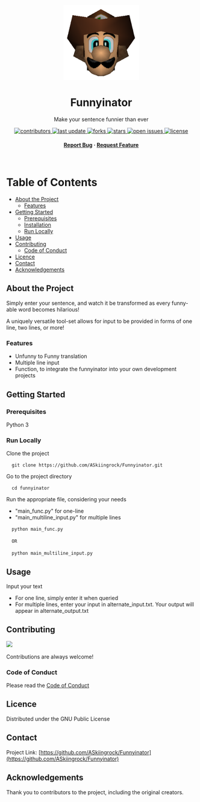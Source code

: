 <div align="center">

  <img src="assets/logo.png" alt="logo" width="200" height="auto" />
  <h1>Funnyinator</h1>
  
  <p>
    Make your sentence funnier than ever
  </p>

  
<!-- Badges -->
<p>
  <a href="https://github.com/ASkiingrock/Funnyinator/graphs/contributors">
    <img src="https://img.shields.io/github/contributors/ASkiingrock/Funnyinator" alt="contributors" />
  </a>
  <a href="">
    <img src="https://img.shields.io/github/last-commit/ASkiingrock/Funnyinator" alt="last update" />
  </a>
  <a href="https://github.com/ASkiingrock/Funnyinator/network/members">
    <img src="https://img.shields.io/github/forks/ASkiingrock/Funnyinator" alt="forks" />
  </a>
  <a href="https://github.com/ASkiingrock/Funnyinator/stargazers">
    <img src="https://img.shields.io/github/stars/ASkiingrock/Funnyinator" alt="stars" />
  </a>
  <a href="https://github.com/ASkiingrock/Funnyinator/issues/">
    <img src="https://img.shields.io/github/issues/ASkiingrock/Funnyinator" alt="open issues" />
  </a>
  <a href="https://github.com/ASkiingrock/Funnyinator/blob/master/LICENSE">
    <img src="https://img.shields.io/github/license/ASkiingrock/Funnyinator.svg" alt="license" />
  </a>
</p>
   
<h4>
    <a href="https://github.com/ASkiingrock/Funnyinator/issues/">Report Bug</a>
  <span> · </span>
    <a href="https://github.com/ASkiingrock/Funnyinator/issues/">Request Feature</a>
  </h4>
</div>

<br />

<!-- Table of Contents -->
# Table of Contents

- [About the Project](#about-the-project)
  * [Features](#features)
- [Getting Started](#getting-started)
  * [Prerequisites](#prerequisites)
  * [Installation](#installation)
  * [Run Locally](#run-locally)
- [Usage](#usage)
- [Contributing](#contributing)
  * [Code of Conduct](#code-of-conduct)
- [Licence](#licence)
- [Contact](#contact)
- [Acknowledgements](#acknowledgements)
  

<!-- About the Project -->
## About the Project
Simply enter your sentence, and watch it be transformed as every funny-able word becomes hilarious!

A uniquely versatile tool-set allows for input to be provided in forms of one line, two lines, or more!

<!-- Features -->
### Features

- Unfunny to Funny translation
- Multiple line input
- Function, to integrate the funnyinator into your own development projects


<!-- Getting Started -->
## Getting Started

<!-- Prerequisites -->
### Prerequisites

Python 3


<!-- Run Locally -->
### Run Locally

Clone the project

```
  git clone https://github.com/ASkiingrock/Funnyinator.git
```

Go to the project directory

```
  cd funnyinator
```

Run the appropriate file, considering your needs
* "main_func.py" for one-line
* "main_multiline_input.py" for multiple lines

```
  python main_func.py
  
  OR
  
  python main_multiline_input.py
```


<!-- Usage -->
## Usage

Input your text
* For one line, simply enter it when queried
* For multiple lines, enter your input in alternate_input.txt. Your output will appear in alternate_output.txt

<!-- Contributing -->
## Contributing

<a href="https://github.com/ASkiingrock/Funnyinator/graphs/contributors">
  <img src="https://contrib.rocks/image?repo=ASkiingrock/Funnyinator" />
</a>


Contributions are always welcome!



<!-- Code of Conduct -->
### Code of Conduct

Please read the [Code of Conduct](https://github.com/ASkiingrock/Funnyinator/blob/master/CODE_OF_CONDUCT.md)


<!-- Licence -->
## Licence

Distributed under the GNU Public License


<!-- Contact -->
## Contact

Project Link: [https://github.com/ASkiingrock/Funnyinator](https://github.com/ASkiingrock/Funnyinator)

<!-- Acknowledgments -->
## Acknowledgements

Thank you to contributors to the project, including the original creators.

